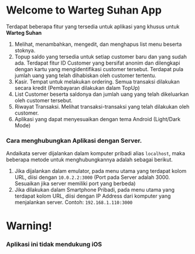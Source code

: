 # Welcome to Warteg Suhan App

Terdapat beberapa fitur yang tersedia untuk aplikasi yang khusus untuk **Warteg Suhan**
1. Melihat, menambahkan, mengedit, dan menghapus list menu beserta stoknya.
2. Topup saldo yang tersedia untuk setiap customer baru dan yang sudah ada. 
   Terdapat fitur ID Customer yang bersifat anonim dan dilengkapi dengan kartu yang mengidentifikasi customer tersebut. 
   Terdapat pula jumlah uang yang telah dihabiskan oleh customer tertentu.
3. Kasir. Tempat untuk melakukan ordering. Semua transaksi dilakukan secara kredit (Pembayaran dilakukan dalam TopUp)
4. List Customer beserta saldonya dan jumlah uang yang telah dikeluarkan oleh customer tersebut.
5. Riwayat Transaksi. Melihat transaksi-transaksi yang telah dilakukan oleh customer.
6. Aplikasi yang dapat menyesuaikan dengan tema Android (Light/Dark Mode)

### Cara menghubungkan Aplikasi dengan Server.
Andaikata server dijalankan dalam komputer pribadi alias `localhost`, maka beberapa metode untuk menghubungkannya adalah sebagai berikut.
1. Jika dijalankan dalam emulator, pada menu utama yang terdapat kolom URL, diisi dengan `10.0.2.2:3000` (Port pada Server adalah 3000. 
   Sesuaikan jika server memiliki port yang berbeda)
2. Jika dilakukan dalam Smartphone Pribadi, pada menu utama yang terdapat kolom URL, diisi dengan IP Address dari komputer yang menjalankan server. 
   Contoh: `192.168.1.110:3000`

# Warning!
### Aplikasi ini tidak mendukung iOS

